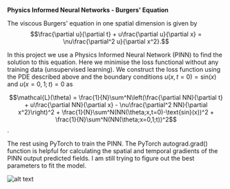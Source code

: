 **Physics Informed Neural Networks - Burgers' Equation**

The viscous Burgers' equation in one spatial dimension is given by
$$\frac{\partial u}{\partial t} + u\frac{\partial u}{\partial x} = \nu\frac{\partial^2 u}{\partial x^2}.$$

In this project we use a Physics Informed Neural Network (PINN) to find the solution to this equation.  Here we minimise the loss functional without any training data (unsupervised learning).  We construct the loss function using the PDE described above and the boundary conditions $u(x,t=0) = \text{sin}(x)$ and $u(x=0,1;t) = 0$ as

$$\mathcal{L}(\theta) = \frac{1}{N}\sum^N\left(\frac{\partial NN}{\partial t} + u\frac{\partial NN}{\partial x} - \nu\frac{\partial^2 NN}{\partial x^2}\right)^2 + \frac{1}{N}\sum^N(NN(\theta;x,t=0)-\text{sin}(x))^2 + \frac{1}{N}\sum^N(NN(\theta;x=0,1;t))^2$$.

The rest using PyTorch to train the PINN.  The PyTorch autograd.grad() function is helpful for calculating the spatial and temporal gradients of the PINN output predicted fields.  I am still trying to figure out the best parameters to fit the model.

![alt text]([http://url/to/img.png](https://github.com/osl202/PINNs/blob/master/burger.png)https://github.com/osl202/PINNs/blob/master/burger.png?raw=true)

